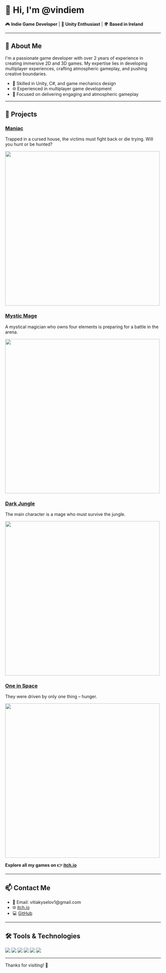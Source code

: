 <h1>👋 Hi, I'm @vindiem</h1>

<p>🎮 <strong>Indie Game Developer</strong> | 🧠 <strong>Unity Enthusiast</strong> | 🌍 <strong>Based in Ireland</strong></p>

<hr/>

<h2>🧩 About Me</h2>

<p>
I'm a passionate game developer with over 2 years of experience in creating immersive 2D and 3D games. My expertise lies in developing multiplayer experiences, crafting atmospheric gameplay, and pushing creative boundaries.
</p>
<ul>
  <li>🔧 Skilled in Unity, C#, and game mechanics design</li>
  <li>🌐 Experienced in multiplayer game development</li>
  <li>🎨 Focused on delivering engaging and atmospheric gameplay</li>
</ul>

<hr/>

<h2>🚀 Projects</h2>

<h3><a href="https://vindiem.itch.io/maniac">Maniac</a></h3>
<p>Trapped in a cursed house, the victims must fight back or die trying. Will you hunt or be hunted?</p>
<img src="https://img.itch.zone/aW1hZ2UvMzQxNDM0My8yMDUzNzMyMy5wbmc=/original/qpRRbL.png" width="500"/>

<h3><a href="https://vindiem.itch.io/mystic-mage">Mystic Mage</a></h3>
<p>A mystical magician who owns four elements is preparing for a battle in the arena.</p>
<img src="https://img.itch.zone/aW1hZ2UvMTk4ODYxMC8xMTY5MjAzNy5qcGc=/original/b8jXlB.jpg" width="500"/>

<h3><a href="https://vindiem.itch.io/dark-jungle">Dark Jungle</a></h3>
<p>The main character is a mage who must survive the jungle.</p>
<img src="https://img.itch.zone/aW1hZ2UvMTU3MDc0MC85MTcxOTk4LnBuZw==/original/Bvt5qc.png" width="500"/>

<h3><a href="https://vindiem.itch.io/one-in-space">One in Space</a></h3>
<p>They were driven by only one thing – hunger.</p>
<img src="https://img.itch.zone/aW1hZ2UvMTQ0MDA1My84ODkwMDE1LnBuZw==/original/TnFPN4.png" width="500"/>

<p><strong>Explore all my games on 👉 <a href="https://vindiem.itch.io/">itch.io</a></strong></p>

<hr/>

<h2>📫 Contact Me</h2>
<ul>
  <li>📧 Email: vitiakyselov1@gmail.com</li>
  <li>🌐 <a href="https://vindiem.itch.io/">itch.io</a></li>
  <li>💻 <a href="https://github.com/vindiem">GitHub</a></li>
</ul>

<hr/>

<h2>🛠️ Tools & Technologies</h2>
<p>
  <img src="https://img.shields.io/badge/Unity-100000?style=for-the-badge&logo=unity&logoColor=white"/>
  <img src="https://img.shields.io/badge/C%23-239120?style=for-the-badge&logo=c-sharp&logoColor=white"/>
  <img src="https://img.shields.io/badge/Photon-000000?style=for-the-badge&logo=photon&logoColor=white"/>
  <img src="https://img.shields.io/badge/Blender-F5792A?style=for-the-badge&logo=blender&logoColor=white"/>
  <img src="https://img.shields.io/badge/Git-F05032?style=for-the-badge&logo=git&logoColor=white"/>
  <img src="https://img.shields.io/badge/Python-3776AB?style=for-the-badge&logo=python&logoColor=white"/>
</p>

<hr/>
<p>Thanks for visiting! 🚀</p>
